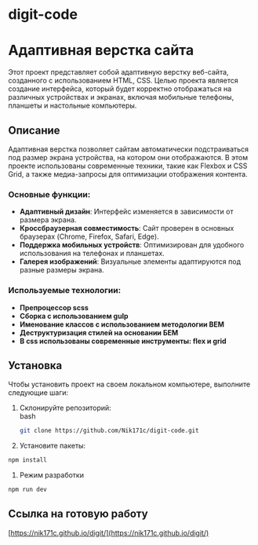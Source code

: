 # digit-code

# Адаптивная верстка сайта

Этот проект представляет собой адаптивную верстку веб-сайта, созданного с использованием HTML, CSS. Целью проекта является создание интерфейса, который будет корректно отображаться на различных устройствах и экранах, включая мобильные телефоны, планшеты и настольные компьютеры.

## Описание

Адаптивная верстка позволяет сайтам автоматически подстраиваться под размер экрана устройства, на котором они отображаются. В этом проекте использованы современные техники, такие как Flexbox и CSS Grid, а также медиа-запросы для оптимизации отображения контента.

### Основные функции:

- **Адаптивный дизайн**: Интерфейс изменяется в зависимости от размера экрана.
- **Кроссбраузерная совместимость**: Сайт проверен в основных браузерах (Chrome, Firefox, Safari, Edge).
- **Поддержка мобильных устройств**: Оптимизирован для удобного использования на телефонах и планшетах.
- **Галерея изображений**: Визуальные элементы адаптируются под разные размеры экрана.

### Используемые технологии:

- **Препроцессор sсss**
- **Сборка с использованием gulp**
- **Именование классов с использованием методологии BEM**
- **Деструктуризация стилей на основании БЕМ**
- **В сss использованы современные инструменты: flex и grid**

## Установка

Чтобы установить проект на своем локальном компьютере, выполните следующие шаги:

1. Склонируйте репозиторий:  
    bash

   ```sh
   git clone https://github.com/Nik171c/digit-code.git
   ```

1. Установите пакеты:

```sh
npm install
```

1. Режим разработки

```sh
npm run dev
```

## Ссылка на готовую работу

[https://nik171c.github.io/digit/](https://nik171c.github.io/digit/)
